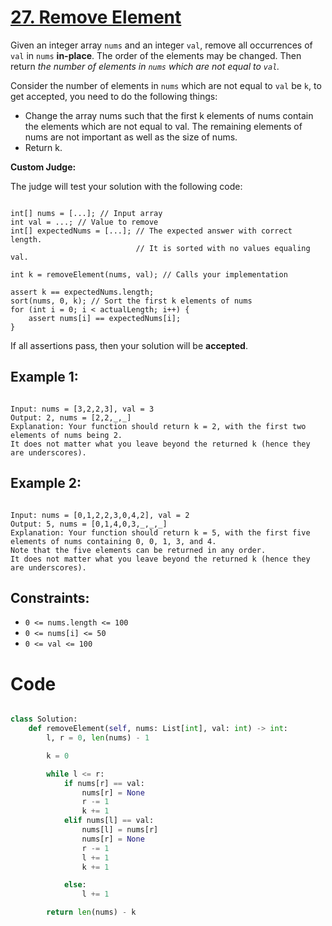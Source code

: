 # [27. Remove Element](https://leetcode.com/problems/remove-element/description/?envType=study-plan-v2&envId=top-interview-150)

Given an integer array `nums` and an integer `val`, remove all occurrences of `val` in `nums` **in-place**. The order of the elements may be changed. Then return _the number of elements in `nums` which are not equal to `val`._

Consider the number of elements in `nums` which are not equal to `val` be `k`, to get accepted, you need to do the following things:

- Change the array nums such that the first k elements of nums contain the elements which are not equal to val. The remaining elements of nums are not important as well as the size of nums.
- Return k.

**Custom Judge:**

The judge will test your solution with the following code:

```

int[] nums = [...]; // Input array
int val = ...; // Value to remove
int[] expectedNums = [...]; // The expected answer with correct length.
                            // It is sorted with no values equaling val.

int k = removeElement(nums, val); // Calls your implementation

assert k == expectedNums.length;
sort(nums, 0, k); // Sort the first k elements of nums
for (int i = 0; i < actualLength; i++) {
    assert nums[i] == expectedNums[i];
}

```

If all assertions pass, then your solution will be **accepted**.

## Example 1:

```

Input: nums = [3,2,2,3], val = 3
Output: 2, nums = [2,2,_,_]
Explanation: Your function should return k = 2, with the first two elements of nums being 2.
It does not matter what you leave beyond the returned k (hence they are underscores).

```

## Example 2:

```

Input: nums = [0,1,2,2,3,0,4,2], val = 2
Output: 5, nums = [0,1,4,0,3,_,_,_]
Explanation: Your function should return k = 5, with the first five elements of nums containing 0, 0, 1, 3, and 4.
Note that the five elements can be returned in any order.
It does not matter what you leave beyond the returned k (hence they are underscores).

```

## Constraints:

- `0 <= nums.length <= 100`
- `0 <= nums[i] <= 50`
- `0 <= val <= 100`

# Code

```python

class Solution:
    def removeElement(self, nums: List[int], val: int) -> int:
        l, r = 0, len(nums) - 1

        k = 0

        while l <= r:
            if nums[r] == val:
                nums[r] = None
                r -= 1
                k += 1
            elif nums[l] == val:
                nums[l] = nums[r]
                nums[r] = None
                r -= 1
                l += 1
                k += 1

            else:
                l += 1

        return len(nums) - k

```
